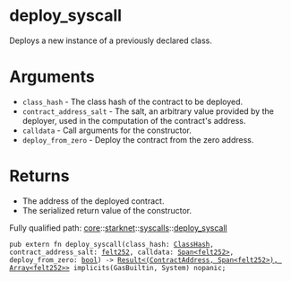 # deploy_syscall

Deploys a new instance of a previously declared class.
# Arguments

- `class_hash` - The class hash of the contract to be deployed.
- `contract_address_salt` - The salt, an arbitrary value provided by the deployer, used in the
computation of the contract's address.
- `calldata` - Call arguments for the constructor.
- `deploy_from_zero` - Deploy the contract from the zero address.
# Returns

- The address of the deployed contract.
- The serialized return value of the constructor.

Fully qualified path: [core](./core.md)::[starknet](./core-starknet.md)::[syscalls](./core-starknet-syscalls.md)::[deploy_syscall](./core-starknet-syscalls-deploy_syscall.md)

<pre><code class="language-cairo">pub extern fn deploy_syscall(class_hash: <a href="core-starknet-class_hash-ClassHash.html">ClassHash</a>, contract_address_salt: <a href="core-felt252.html">felt252</a>, calldata: <a href="core-array-Span.html">Span&lt;felt252&gt;</a>, deploy_from_zero: <a href="core-bool.html">bool</a>) -&gt; <a href="core-result-Result.html">Result&lt;(ContractAddress, Span&lt;felt252&gt;), Array&lt;felt252&gt;&gt;</a> implicits(GasBuiltin, System) nopanic;</code></pre>

